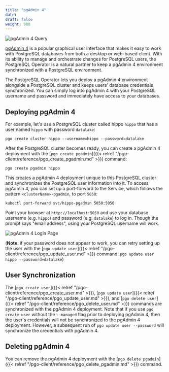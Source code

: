 ```yaml
---
title: "pgAdmin 4"
date:
draft: false
weight: 900
---
```


![pgAdmin 4 Query](/images/pgadmin4-query.png)

[pgAdmin 4](https://www.pgadmin.org/) is a popular graphical user interface that
makes it easy to work with PostgreSQL databases from both a desktop or web-based
client. With its ability to manage and orchestrate changes for PostgreSQL users,
the PostgreSQL Operator is a natural partner to keep a pgAdmin 4 environment
synchronized with a PostgreSQL environment.

The PostgreSQL Operator lets you deploy a pgAdmin 4 environment alongside a
PostgreSQL cluster and keeps users' database credentials synchronized. You can
simply log into pgAdmin 4 with your PostgreSQL username and password and
immediately have access to your databases.

## Deploying pgAdmin 4

For example, let's use a PostgreSQL cluster called hippo `hippo` that has a user
named `hippo` with password `datalake`:

```
pgo create cluster hippo --username=hippo --password=datalake
```

After the PostgreSQL cluster becomes ready, you can create a pgAdmin 4
deployment with the [`pgo create pgadmin`]({{< relref "/pgo-client/reference/pgo_create_pgadmin.md" >}})
command:

```
pgo create pgadmin hippo
```

This creates a pgAdmin 4 deployment unique to this PostgreSQL cluster and
synchronizes the PostgreSQL user information into it. To access pgAdmin 4, you
can set up a port-forward to the Service, which follows the pattern `<clusterName>-pgadmin`, to port `5050`:

```
kubectl port-forward svc/hippo-pgadmin 5050:5050
```

Point your browser at `http://localhost:5050` and use your database
username (e.g. `hippo`) and password (e.g. `datalake`) to log in. Though the
prompt says "email address", using your PostgreSQL username will work.

![pgAdmin 4 Login Page](/images/pgadmin4-login.png)

(**Note**: if your password does not appear to work, you can retry setting up
the user with the [`pgo update user`]({{< relref "/pgo-client/reference/pgo_update_user.md" >}})
command: `pgo update user hippo --password=datalake`)

## User Synchronization

The [`pgo create user`]({{< relref "/pgo-client/reference/pgo_create_user.md" >}}),
[`pgo update user`]({{< relref "/pgo-client/reference/pgo_update_user.md" >}}),
and [`pgo delete user`]({{< relref "/pgo-client/reference/pgo_delete_user.md" >}})
commands are synchronized with the pgAdmin 4 deployment. Note that if you use
`pgo create user` without the `--managed` flag prior to deploying pgAdmin 4,
then the user's credentials will not be synchronized to the pgAdmin 4
deployment. However, a subsequent run of `pgo update user --password` will
synchronize the credentials with pgAdmin 4.

## Deleting pgAdmin 4

You can remove the pgAdmin 4 deployment with the
[`pgo delete pgadmin`]({{< relref "/pgo-client/reference/pgo_delete_pgadmin.md" >}})
command.
